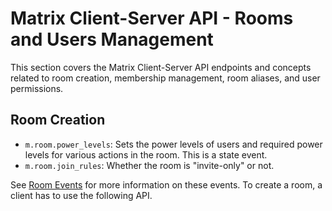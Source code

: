 # Matrix Client-Server API - Rooms and Users Management

This section covers the Matrix Client-Server API endpoints and concepts related to room creation, membership management, room aliases, and user permissions.

## Room Creation

- `m.room.power_levels`: Sets the power levels of users and required power levels for various actions in the room. This is a state event.
- `m.room.join_rules`: Whether the room is "invite-only" or not.

See [Room Events](https://spec.matrix.org/unstable/client-server-api/#room-events) for more information on these events. To create a room, a client has to use the following API.

